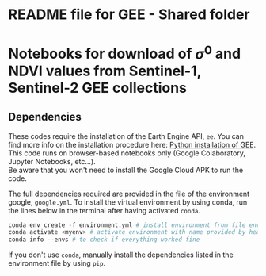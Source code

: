 # README file for GEE - Shared folder
# Notebooks for download of $\sigma^0$ and NDVI values from Sentinel-1, Sentinel-2 GEE collections

## Dependencies 

These codes require the installation of the Earth Engine API, `ee`. You can find more info on the installation procedure here: [Python installation of GEE](https://developers.google.com/earth-engine/guides/python_install). \
This code runs on browser-based notebooks only (Google Colaboratory, Jupyter Notebooks, etc...). \
Be aware that you won't need to install the Google Cloud APK to run the code.

The full dependencies required are provided in the file of the environment google, `google.yml`. To install the virtual environment by using conda, run the lines below in the terminal after having activated `conda`.

```python
conda env create -f environment.yml # install environment from file environment.yml
conda activate <myenv> # activate environment with name provided by header of .yml file
conda info --envs # to check if everything worked fine
```
If you don't use `conda`, manually install the dependencies listed in the environment file by using `pip`.